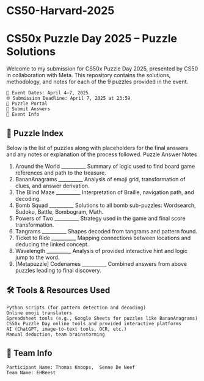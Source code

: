 # CS50-Harvard-2025
# CS50x Puzzle Day 2025 – Puzzle Solutions

Welcome to my submission for CS50x Puzzle Day 2025, presented by CS50 in collaboration with Meta. This repository contains the solutions, methodology, and notes for each of the 9 puzzles provided in the event.

    📅 Event Dates: April 4–7, 2025
    🌐 Submission Deadline: April 7, 2025 at 23:59
    🔗 Puzzle Portal
    🔗 Submit Answers
    🔗 Event Info

## 🧩 Puzzle Index

Below is the list of puzzles along with placeholders for the final answers and any notes or explanation of the process followed.
Puzzle 	Answer 	Notes
1. Around the World 	__________ 	Summary of logic used to find board game references and path to the treasure.
2. BananAnagrams 	__________ 	Analysis of emoji grid, transformation of clues, and answer derivation.
3. The Blind Maze 	__________ 	Interpretation of Braille, navigation path, and decoding.
4. Bomb Squad 	__________ 	Solutions to all bomb sub-puzzles: Wordsearch, Sudoku, Battle, Bombogram, Math.
5. Powers of Two 	__________ 	Strategy used in the game and final score transformation.
6. Tangrams 	__________ 	Shapes decoded from tangrams and pattern found.
7. Ticket to Ride 	__________ 	Mapping connections between locations and deducing the linked concept.
8. Wavelength 	__________ 	Analysis of provided interactive hint and logic jump to the word.
9. [Metapuzzle] Codenames 	__________ 	Combined answers from above puzzles leading to final discovery.
## 🛠️ Tools & Resources Used

    Python scripts (for pattern detection and decoding)
    Online emoji translators
    Spreadsheet tools (e.g., Google Sheets for puzzles like BananAnagrams)
    CS50x Puzzle Day online tools and provided interactive platforms
    AI (ChatGPT, image-to-text tools, OCR, etc.)
    Manual deduction, team brainstorming

## 🤝 Team Info

    Participant Name: Thomas Knoops,  Senne De Neef
    Team Name: EHBeest

